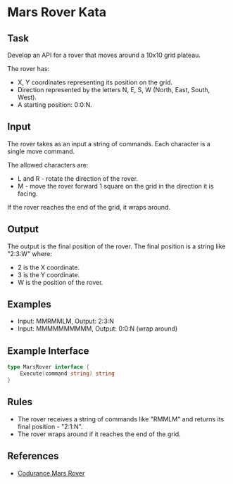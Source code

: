 # Mars Rover Kata

## Task

Develop an API for a rover that moves around a 10x10 grid plateau.

The rover has:

- X, Y coordinates representing its position on the grid.
- Direction represented by the letters N, E, S, W (North, East, South, West).
- A starting position: 0:0:N.

## Input

The rover takes as an input a string of commands. Each character is a single move command.

The allowed characters are:

- L and R - rotate the direction of the rover.
- M - move the rover forward 1 square on the grid in the direction it is facing.

If the rover reaches the end of the grid, it wraps around.

## Output

The output is the final position of the rover. The final position is a string like "2:3:W" where:

- 2 is the X coordinate.
- 3 is the Y coordinate.
- W is the position of the rover.

## Examples

- Input: MMRMMLM, Output: 2:3:N
- Input: MMMMMMMMMM, Output: 0:0:N (wrap around)

## Example Interface

```go
type MarsRover interface {
	Execute(command string) string
}
```

## Rules

- The rover receives a string of commands like "RMMLM" and returns its final position - "2:1:N".
- The rover wraps around if it reaches the end of the grid.

## References

- [Codurance Mars Rover](https://www.codurance.com/katas/simple-mars-rover)
